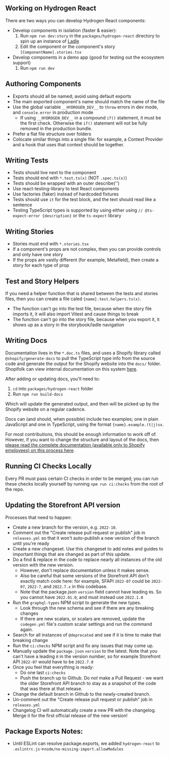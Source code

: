 ## Working on Hydrogen React

There are two ways you can develop Hydrogen React components:

- Develop components in isolation (faster & easier):
  1. Run `npm run dev:story` in the `packages/hydrogen-react` directory to spin up an instance of [Ladle](https://ladle.dev/)
  2. Edit the component or the component's story `[ComponentName].stories.tsx`
- Develop components in a demo app (good for testing out the ecosystem support)
  1. Run `npm run dev`

## Authoring Components

- Exports should all be named; avoid using default exports
- The main exported component's name should match the name of the file
- Use the global variable `__HYDROGEN_DEV__` to `throw` errors in dev mode, and `console.error` in production mode
  - If using `__HYDROGEN_DEV__` in a compound `if()` statement, it must be the first check. Otherwise the `if()` statement will not be fully removed in the production bundle.
- Prefer a flat file structure over folders
- Colocate similar things into a single file: for example, a Context Provider and a hook that uses that context should be together.

## Writing Tests

- Tests should live next to the component
- Tests should end with `*.test.ts(x)` (NOT `.spec.ts(x)`)
- Tests should be wrapped with an outer describe('<ComponentName />')
- Use react-testing-library to test React components
- Use factories (faker) instead of hardcoded fixtures
- Tests should use `it` for the test block, and the text should read like a sentence
- Testing TypeScript types is supported by using either using `// @ts-expect-error {description}` or the `ts-expect` library

## Writing Stories

- Stories must end with `*.stories.tsx`
- If a component's props are not complex, then you can provide controls and only have one story
- If the props are vastly different (for example, Metafield), then create a story for each type of prop

## Test and Story Helpers

If you need a helper function that is shared between the tests and stories files, then you can create a file caled `{name}.test.helpers.ts(x)`.

- The function can't go into the test file, because when the story file imports it, it will also import Vitest and cause things to break
- The function can't go into the story file, because when you export it, it shows up as a story in the storybook/ladle navigation

## Writing Docs

Documentation lives in the `*.doc.ts` files, and uses a Shopify library called `@shopify/generate-docs` to pull the TypeScript type info from the source code and generate the output for the Shopify website into the `docs/` folder. Shopifolk can view internal documentation on this system [here](https://shopify.dev/internal/development/ui-reference-docs).

After adding or updating docs, you'll need to:

1. `cd` into `packages/hydrogen-react` folder
1. Run `npm run build-docs`

Which will update the generated output, and then will be picked up by the Shopify website on a regular cadence.

Docs can (and should, when possible) include two examples; one in plain JavaScript and one in TypeScript, using the format `{name}.example.(t|j)sx`.

For most contributions, this should be enough information to work off of. However, if you want to change the structure and layout of the docs, then [please read the complete documentation (available only to Shopify employees) on this process here](https://shopify.dev/internal/development/ui-reference-docs/).

## Running CI Checks Locally

Every PR must pass certain CI checks in order to be merged; you can run these checks locally yourself by running `npm run ci:checks` from the root of the repo.

## Updating the Storefront API version

Processes that need to happen:

- Create a new branch for the version, e.g. `2022-10`.
- Comment out the "Create release pull request or publish" job in `releases.yml` so that it won't auto-publish a new version of the branch until you're ready
- Create a new changeset. Use this changeset to add notes and guides to important things that are changed as part of this update.
- Do a find & replace in the code to replace nearly all instances of the old version with the new version.
  - However, don't replace documentation unless it makes sense.
  - Also be careful that some versions of the Storefront API don't exactly match code here: for example, SFAPI `2022-07` could be `2022-07`, `2022-7`, and `2022.7.x` in this codebase.
  - Note that the package.json `version` field cannot have leading `0`s. So you cannot have `2022.01.0`, and must instead use `2022.1.0`
- Run the `graphql-types` NPM script to generate the new types.
  - Look through the new schema and see if there are any breaking changes
  - If there are new scalars, or scalars are removed, update the `codegen.yml` file's custom scalar settings and run the command again.
- Search for all instances of `@deprecated` and see if it is time to make that breaking change
- Run the `ci:checks` NPM script and fix any issues that may come up.
- Manually update the `package.json` `version` to the latest. Note that you can't have a leading `0` in the version number, so for example Storefront API `2022-07` would have to be `2022.7.0`
- Once you feel that everything is ready:
  - Do one last `ci:checks`
  - Push the branch up to Github. Do _not_ make a Pull Request - we want the older Storefront API branch to stay as a snapshot of the code that was there at that release.
- Change the default branch in Github to the newly-created branch.
- Un-comment out the "Create release pull request or publish" job in `releases.yml`
- Changelog CI will automatically create a new PR with the changelog. Merge it for the first official release of the new version!

## Package Exports Notes:

- Until ESLint can resolve package.exports, we added `hydrogen-react` to `.eslintrc.js`->`node/no-missing-import.allowModules`
